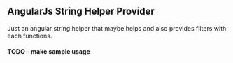## AngularJs String Helper Provider

Just an angular string helper that maybe helps and also provides filters with each functions.



#### TODO - make sample usage